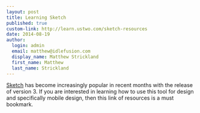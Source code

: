 ```yaml
--- 
layout: post
title: Learning Sketch
published: true
custom-link: http://learn.ustwo.com/sketch-resources
date: 2014-08-19
author:
  login: admin
  email: matthew@idlefusion.com
  display_name: Matthew Strickland
  first_name: Matthew
  last_name: Strickland
---
```

[Sketch](http://bohemiancoding.com/sketch/) has become increasingly popular in recent months with the release of version 3.  If you are interested in learning how to use this tool for design and specifically mobile design, then this link of resources is a must bookmark. 

